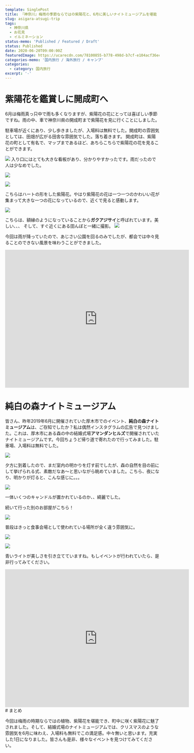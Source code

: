 ```yaml
---
template: SinglePost
title: 『神奈川』梅雨の季節ならではの紫陽花と、6月に美しいナイトミュージアムを堪能
slug: asigara-atsugi-trip
tags:
  - 神奈川県
  - お花見
  - イルミネーション
status-memo: 'Published / Featured / Draft'
status: Published
date: 2020-06-20T09:00:00Z
featuredImage: https://ucarecdn.com/78100855-b778-498d-b7cf-e104acf36eca/-/preview/-/enhance/69/
categories-memo: '国内旅行 / 海外旅行 / キャンプ'
categories:
  - category: 国内旅行
excerpt: '-'
---
```


# 紫陽花を鑑賞しに開成町へ

6月は梅雨真っ只中で雨も多くなりますが、紫陽花の花にとっては喜ばしい季節ですね。雨の中、車で神奈川県の開成町まで紫陽花を見に行くことにしました。

駐車場が近くにあり、少し歩きましたが、入場料は無料でした。開成町の雰囲気としては、田畑が広がる田舎な雰囲気でした。落ち着きます。
開成町は、紫陽花の町として有名で、マップまであるほど、あちらこちらで紫陽花の花を見ることができます。

![](https://ucarecdn.com/89812141-095c-4ed8-960d-58976090ede5/)
入り口にはとても大きな看板があり、分かりやすかったです。雨だったので人は少なめでした。

![](https://ucarecdn.com/de8c5655-fd15-4185-b120-131fa38002c4/-/preview/-/enhance/83/)


![](https://ucarecdn.com/bcc4574a-1203-4652-8489-10e806f115ea/-/preview/-/enhance/68/)

こちらはハートの形をした紫陽花。やはり紫陽花の花は一つ一つのかわいい花が集まって大きな一つの花になっているので、近くで見ると感動します。

![](https://ucarecdn.com/849c92db-1c1e-4c7b-a445-fc755d7d0d74/-/preview/-/enhance/40/)

こちらは、額縁のようになっていることから**ガクアジサイ**と呼ばれています。美しい、、、
そして、すぐ近くにある田んぼと一緒に撮影。
![](https://ucarecdn.com/3b7519d7-71e0-4273-ab3c-523f97d1ac65/-/preview/-/enhance/72/)

今回は雨が降っていたので、あじさい公園を回るのみでしたが、都会では中々見ることのできない風景を味わうことができました。

<iframe src="https://www.google.com/maps/embed?pb=!1m18!1m12!1m3!1d3254.5488804504535!2d139.11884081485888!3d35.342022330274865!2m3!1f0!2f0!3f0!3m2!1i1024!2i768!4f13.1!3m3!1m2!1s0x6019a0b29b5c62f7%3A0x3b8aec66678ba833!2z44GC44GY44GV44GE5YWs5ZyS!5e0!3m2!1sja!2sjp!4v1592642151854!5m2!1sja!2sjp" width="600" height="450" frameborder="0" style="border:0;" allowfullscreen="" aria-hidden="false" tabindex="0"></iframe>

# 純白の森ナイトミュージアム

皆さん、昨年2019年6月に開催されていた厚木市でのイベント、**純白の森ナイトミュージアム**は、ご存知でしたか？私は偶然インスタグラムの広告で見つけました。これは、厚木市にある森の中の結婚式場**アマンダンヒルズ**で開催されていたナイトミュージアムです。今回ちょうど帰り道で寄れたので行ってみました。駐車場、入場料は無料でした。

![](https://ucarecdn.com/61d7c044-3116-4ebf-b19b-881be2f2b9ac/)

夕方に到着したので、まだ室内の明かりを灯す前でしたが、森の自然を目の前にして挙げられる式、素敵だなあ〜と思いながら眺めていました。こちら、夜になり、明かりが灯ると、こんな感じに。。。

![](https://ucarecdn.com/44a24015-d36a-48bd-9158-230e5c268e63/)

一体いくつのキャンドルが置かれているのか、、綺麗でした。

続いて行った別のお部屋がこちら！

![](https://ucarecdn.com/4eef0343-3843-4963-8f8f-e34cf44ac4ce/-/preview/-/enhance/79/)

普段はきっと食事会場として使われている場所が全く違う雰囲気に。

![](https://ucarecdn.com/4bf8790d-a9b5-4407-ad80-a802b9fba5d8/-/preview/-/enhance/71/)

![](https://ucarecdn.com/2d66ccb0-1b69-40e6-a794-70fa5a9b2326/-/preview/-/enhance/73/)

青いライトが美しさを引き立てていますね。もしイベントが行われていたら、是非行ってみてください。

<iframe src="https://www.google.com/maps/embed?pb=!1m18!1m12!1m3!1d3250.3945680081265!2d139.3102183148623!3d35.44502498025003!2m3!1f0!2f0!3f0!3m2!1i1024!2i768!4f13.1!3m3!1m2!1s0x601900924e200599%3A0xed75705af266ea95!2z44Ki44Oe44Oz44OA44Oz44OS44Or44K6!5e0!3m2!1sja!2sjp!4v1592644576256!5m2!1sja!2sjp" width="600" height="450" frameborder="0" style="border:0;" allowfullscreen="" aria-hidden="false" tabindex="0"></iframe>
# まとめ

今回は梅雨の時期ならではの植物、紫陽花を堪能でき、町中に咲く紫陽花に魅了されました。そして、結婚式場のナイトミュージアムでは、クリスマスのような雰囲気を6月に味わえ、入場料も無料でこの満足感。中々無いと思います。充実した1日になりました。皆さんも是非、様々なイベントを見つけてみてください。
